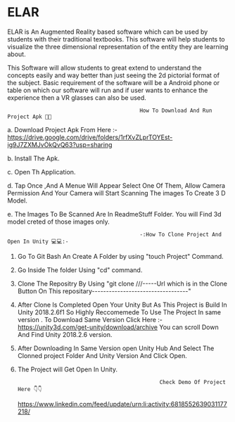 # ELAR

ELAR is An Augmented Reality based software which can be used by students with their 
traditional textbooks. This software will help students to visualize the three dimensional 
representation of the entity they are learning about.

This Software will allow students to great extend to understand the concepts easily and 
way better than just seeing the 2d pictorial format of the subject. Basic requirement of 
the software will be a Android phone or table on which our software will run and if user 
wants to enhance the experience then a VR glasses can also be used.


                                              How To Download And Run Project Apk 📱📱 
a. Download Project Apk From Here :- https://drive.google.com/drive/folders/1rfXvZLprTOYEst-ig9J7ZXMJvOkQvQ63?usp=sharing

b. Install The Apk.

c. Open Th Application. 

d. Tap Once ,And A Menue Will Appear Select One Of Them, Allow Camera Permission And Your Camera will Start Scanning The images To Create 3 D Model.

e. The Images To Be Scanned Are In ReadmeStuff Folder. You will Find 3d model creted of those images only.


                                              -:How To Clone Project And Open In Unity 💻💻:- 
                                              

1. Go To Git  Bash An Create A Folder by using  "touch Project" Command.
2. Go Inside The folder Using "cd" command.
3. Clone The Repositry By Using "git clone  ///-----Url which is in the Clone Button On This repositary----------------------------------"
4. After Clone Is Completed Open Your Unity But As This Project is Build In Unity 2018.2.6f1 So Highly Reccomemede To Use The Project In same version . 
To Download Same Version Click Here :- https://unity3d.com/get-unity/download/archive You can scroll Down And Find Unity 2018.2.6 version.
5. After Downloading In Same Version open Unity Hub And Select The Clonned project Folder And Unity Version And Click Open.
6. The Project will Get Open In Unity. 


                                                    Check Demo Of Project Here 👇👇
      https://www.linkedin.com/feed/update/urn:li:activity:6818552639031177218/
